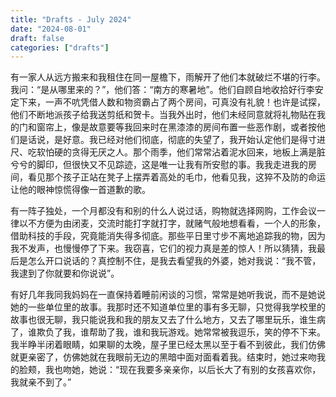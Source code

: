 ```yaml
---
title: "Drafts - July 2024"
date: "2024-08-01"
draft: false
categories: ["drafts"]
---
```


有一家人从远方搬来和我租住在同一屋檐下，雨解开了他们本就破烂不堪的行李。我问：“是从哪里来的？”，他们答：“南方的寒暑地”。他们自顾自地收拾好行李安定下来，一声不吭凭借人数和物资霸占了两个房间，可真没有礼貌！也许是试探，他们不断地派孩子给我送剪纸和贺卡。当我外出时，他们未经同意就将礼物贴在我的门和窗帘上，像是故意要等我回来时在黑漆漆的房间布置一些恶作剧，或者按他们是话说，是好意。我已经对他们彻底，彻底的失望了，我开始认定他们是得寸进尺、吃软怕硬的贪得无厌之人。那个雨季，他们常常沾着泥水回来，地板上满是脏兮兮的脚印，但很快又不见踪迹，这是唯一让我有所安慰的事。我我走进我的房间，看见那个孩子正站在凳子上摆弄着高处的毛巾，他看见我，这猝不及防的命运让他的眼神惊慌得像一首道歉的歌。

有一阵子独处，一个月都没有和别的什么人说过话，购物就选择网购，工作会议一律以不方便为由闭麦，交流时能打字就打字，就赌气般地想看看，一个人的形象，借助科技的手段，究竟能消失得多彻底。那些平日里寸步不离地追踪我的物，因为我不发声，也慢慢停了下来。我窃喜，它们的视力真是差的惊人！所以猜猜，我最后是怎么开口说话的？真控制不住，是我去看望我的外婆，她对我说：“我不管，我逮到了你就要和你说说”。

有好几年我同我妈妈在一直保持着睡前闲谈的习惯，常常是她听我说，而不是她说她的一些单位里的故事。我那时还不知道单位里的事有多无聊，只觉得我学校里的故事也很无聊，我只能说我和我的朋友又去了什么地方，又去了哪里玩乐，谁生病了，谁欺负了我，谁帮助了我，谁和我玩游戏。她常常被我逗乐，笑的停不下来。我半睁半闭着眼睛，如果聊的太晚，屋子里已经太黑以至于看不到彼此，我们仿佛就更亲密了，仿佛她就在我眼前无边的黑暗中面对面看着我。结束时，她过来吻我的脸颊，我也吻她，她说：“现在我要多亲亲你，以后长大了有别的女孩喜欢你，我就亲不到了。”
